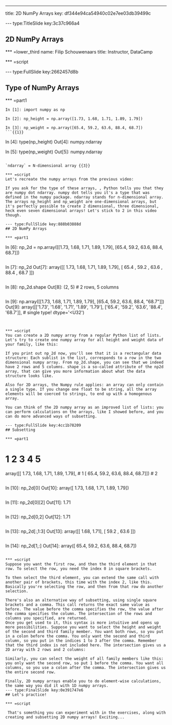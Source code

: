 ---
title: 2D NumPy Arrays
key: df344e94ca54940c02e7ee03db39499c


--- type:TitleSlide key:3c37c966a4
## 2D NumPy Arrays

*** =lower_third
name: Filip Schouwenaars
title: Instructor, DataCamp

*** =script


--- type:FullSlide key:2662457d8b
## Type of NumPy Arrays

*** =part1
```
In [1]: import numpy as np

In [2]: np_height = np.array([1.73, 1.68, 1.71, 1.89, 1.79])

In [3]: np_weight = np.array([65.4, 59.2, 63.6, 88.4, 68.7])
```{{1}}
```
In [4]: type(np_height)
Out[4]: numpy.ndarray

In [5]: type(np_weight)
Out[5]: numpy.ndarray
```{{2}}

`ndarray` = N-dimensional array {{3}}

*** =script
Let's recreate the numpy arrays from the previous video:

If you ask for the type of these arrays, , Python tells you that they are numpy dot ndarray. numpy dot tells you it's a type that was defined in the numpy package. ndarray stands for n-dimensional array. The arrays np_height and np_weight are one-dimensional arrays, but it's perfectly possible to create 2 dimensional, three dimensional, heck even seven dimensional arrays! Let's stick to 2 in this video though.

--- type:FullSlide key:888b03888d
## 2D NumPy Arrays

*** =part1
```
In [6]: np_2d = np.array([[1.73, 1.68, 1.71, 1.89, 1.79],
                          [65.4, 59.2, 63.6, 88.4, 68.7]])
``` {{1}}
```
In [7]: np_2d
Out[7]:
array([[  1.73,   1.68,   1.71,   1.89,   1.79],
       [ 65.4 ,  59.2 ,  63.6 ,  88.4 ,  68.7 ]])
```{{2}}
```
In [8]: np_2d.shape
Out[8]: (2, 5)    # 2 rows, 5 columns
```{{3}}
```
In [9]: np.array([[1.73, 1.68, 1.71, 1.89, 1.79],
                  [65.4, 59.2, 63.6, 88.4, "68.7"]])
Out[9]:
array([['1.73', '1.68', '1.71', '1.89', '1.79'],
       ['65.4', '59.2', '63.6', '88.4', '68.7']],     # single type!
      dtype='<U32')
```{{4}}


*** =script
You can create a 2D numpy array from a regular Python list of lists. Let's try to create one numpy array for all height and weight data of your family, like this:

If you print out np_2d now, you'll see that it is a rectangular data structure: Each sublist in the list, corresponds to a row in the two dimensional numpy array. From np_2d.shape, you can see that we indeed have 2 rows and 5 columns. shape is a so-called attribute of the np2d array, that can give you more information about what the data structure looks like.

Also for 2D arrays, the Numpy rule applies: an array can only contain a single type. If you change one float to be string, all the array elements will be coerced to strings, to end up with a homogenous array.

You can think of the 2D numpy array as an improved list of lists: you can perform calculations on the arrays, like I showed before, and you can do more advanced ways of subsetting.

--- type:FullSlide key:4cc1b78209
## Subsetting

*** =part1
```
#           1       2       3       4       5
array([[  1.73,   1.68,   1.71,   1.89,   1.79],   # 1
       [  65.4,   59.2,   63.6,   88.4,   68.7]])  # 2
```

```
In [10]: np_2d[0]
Out[10]: array([ 1.73,  1.68,  1.71,  1.89,  1.79])
```{{1}}
```
In [11]: np_2d[0][2]
Out[11]: 1.71
```{{2}}
```
In [12]: np_2d[0,2]
Out[12]: 1.71
```{{3}}
```
In [13]: np_2d[:,1:3]
Out[13]: array([[  1.68,   1.71],
                [ 59.2 ,  63.6 ]])
```{{4}}
```
In [14]: np_2d[1,:]
Out[14]: array([ 65.4,  59.2,  63.6,  88.4,  68.7])
``` {{5}}

*** =script
Suppose you want the first row, and then the third element in that row. To select the row, you need the index 0 in square brackets.

To then select the third element, you can extend the same call with another pair of brackets, this time with the index 2, like this. Basically you're selecting the row, and then from that row do another selection.

There's also an alternative way of subsetting, using single square brackets and a comma. This call returns the exact same value as before. The value before the comma specifies the row, the value after the comma specifies the column. The intersection of the rows and columns you specified, are returned.
Once you get used to it, this syntax is more intuitive and opens up more possibilities. Suppose you want to select the height and weight of the second and third family member. You want both rows, so you put in a colon before the comma. You only want the second and third column, so you put in the indices 1 to 3 after the comma. Remember that the third index is not included here. The intersection gives us a 2D array with 2 rows and 2 columns:

Similarly, you can select the weight of all family members like this: you only want the second row, so put 1 before the comma. You want all columns, so you use a colon after the comma. The intersection gives us the entire second row.

Finally, 2D numpy arrays enable you to do element-wise calculations, the same way you did it with 1D numpy arrays.
--- type:FinalSlide key:0e391747e6
## Let's practice!

*** =script

 That's something you can experiment with in the exercises, along with creating and subsetting 2D numpy arrays! Exciting...